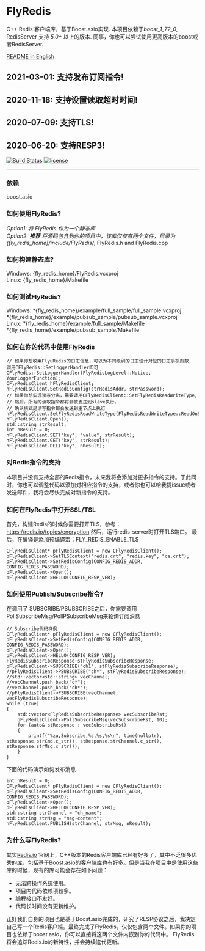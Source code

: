 # FlyRedis
C++ Redis 客户端库，基于Boost.asio实现.
本项目依赖于*boost_1_72_0*, RedisServer 支持 *5.0+* 以上的版本. 同事，你也可以尝试使用更高版本的boost或者RedisServer.

[README in English](https://github.com/icerlion/FlyRedis/blob/master/README.md) 

## 2021-03-01: 支持发布订阅指令!
## 2020-11-18: 支持设置读取超时时间!
## 2020-07-09: 支持TLS!
## 2020-06-20: 支持RESP3! 


[![Build Status](https://travis-ci.com/icerlion/FlyRedis.svg?branch=master)](https://travis-ci.com/icerlion/FlyRedis)
[![license](https://img.shields.io/github/license/icerlion/FlyRedis.svg)](https://github.com/icerlion/FlyRedis/blob/master/LICENSE)

****

### 依赖
boost.asio

### 如何使用FlyRedis?

*Option1: 将 FlyRedis 作为一个静态库*  
*Option2: ___推荐___ 将源码包含到你的项目中，该库仅仅有两个文件，目录为{fly_redis_home}/include/FlyRedis/*, FlyRedis.h and FlyRedis.cpp  

### 如何构建静态库?
Windows: {fly_redis_home}/FlyRedis.vcxproj    
Linux: {fly_redis_home}/Makefile    

### 如何测试FlyRedis?
Windows: 
*{fly_redis_home}/example/full_sample/full_sample.vcxproj  
*{fly_redis_home}/example/pubsub_sample/pubsub_sample.vcxproj  
Linux: 
*{fly_redis_home}/example/full_sample/Makefile  
*{fly_redis_home}/example/pubsub_sample/Makefile  

### 如何在你的代码中使用FlyRedis

```
// 如果你想收集FlyuRedis的日志信息，可以为不同级别的日志设计对应的日志手机函数, 调用CFlyRedis::SetLoggerHandler即可
CFlyRedis::SetLoggerHandler(FlyRedisLogLevel::Notice, YourLoggerFunction);
CFlyRedisClient hFlyRedisClient;
hFlyRedisClient.SetRedisConfig(strRedisAddr, strPassword);
// 如果你想实现读写分离，需要调用CFlyRedisClient::SetFlyRedisReadWriteType, 
// 然后，所有的读取指令都将会被发送到slave执行。
// 确认模式是读写指令都会发送到主节点上执行
hFlyRedisClient.SetFlyRedisReadWriteType(FlyRedisReadWriteType::ReadOnSlaveWriteOnMaster);
hFlyRedisClient.Open();
std::string strResult;
int nResult = 0;
hFlyRedisClient.SET("key", "value", strResult);
hFlyRedisClient.GET("key", strResult);
hFlyRedisClient.DEL("key", nResult);
```

### 对Redis指令的支持

本项目并没有支持全部的Redis指令，未来我将会添加对更多指令的支持。于此同时，你也可以调整代码以添加对相应指令的支持，或者你也可以给我提issue或者发送邮件，我将会尽快完成对新指令的支持。

### 如何在FlyRedis中打开SSL/TSL

首先，构建Redis的时候你需要打开TLS，参考：https://redis.io/topics/encryption
然后，运行redis-server时打开TLS端口。
最后，在编译是添加预编译宏：FLY_REDIS_ENABLE_TLS
```
CFlyRedisClient* pFlyRedisClient = new CFlyRedisClient();
pFlyRedisClient->SetTLSContext("redis.crt", "redis.key", "ca.crt");
pFlyRedisClient->SetRedisConfig(CONFIG_REDIS_ADDR, CONFIG_REDIS_PASSWORD);
pFlyRedisClient->Open();
pFlyRedisClient->HELLO(CONFIG_RESP_VER);
```

### 如何使用Publish/Subscribe指令?

在调用了 SUBSCRIBE/PSUBSCRIBE之后，你需要调用 PollSubscribeMsg/PollPSubscribeMsg来轮询订阅消息
```
// Subscribe代码样例
CFlyRedisClient* pFlyRedisClient = new CFlyRedisClient();
pFlyRedisClient->SetRedisConfig(CONFIG_REDIS_ADDR, CONFIG_REDIS_PASSWORD);
pFlyRedisClient->Open();
pFlyRedisClient->HELLO(CONFIG_RESP_VER);
FlyRedisSubscribeResponse stFlyRedisSubscribeResponse;
pFlyRedisClient->SUBSCRIBE("ch1", stFlyRedisSubscribeResponse);
//pFlyRedisClient->PSUBSCRIBE("ch*", stFlyRedisSubscribeResponse);
//std::vector<std::string> vecChannel;
//vecChannel.push_back("c*");
//vecChannel.push_back("ch*");
//pFlyRedisClient->PSUBSCRIBE(vecChannel, vecFlyRedisSubscribeResponse);
while (true)
{
    std::vector<FlyRedisSubscribeResponse> vecSubscribeRst;
    pFlyRedisClient->PollSubscribeMsg(vecSubscribeRst, 10);
    for (auto& stResponse : vecSubscribeRst)
    {
        printf("%zu,Subscribe,%s,%s,%s\n", time(nullptr), stResponse.strCmd.c_str(), stResponse.strChannel.c_str(), stResponse.strMsg.c_str());
    }
}
```
下面的代码演示如何发布消息.
```
int nResult = 0;
CFlyRedisClient* pFlyRedisClient = new CFlyRedisClient();
pFlyRedisClient->SetRedisConfig(CONFIG_REDIS_ADDR, CONFIG_REDIS_PASSWORD);
pFlyRedisClient->Open();
pFlyRedisClient->HELLO(CONFIG_RESP_VER);
std::string strChannel = "ch_name";
std::string strMsg = "msg-content";
hFlyRedisClient.PUBLISH(strChannel, strMsg, nResult);
```

### 为什么写FlyRedis?
其实[Redis.io](https://redis.io/clients#c-plus-plus) 官网上，C++版本的Redis客户端库已经有好多了，其中不乏很多优秀的库，包括基于Boost.asio的客户端库也有好多。但是当我在项目中是使用这些库的时候，现有的库可能会存在如下问题：
* 无法跨操作系统使用。
* 项目内代码依赖项较多。
* 编程接口不友好。
* 代码长时间没有更新维护。

正好我们自身的项目也是基于Boost.asio完成的，研究了RESP协议之后，我决定自己写一个Redis客户端。最终完成了FlyRedis，仅仅包含两个文件。如果你的项目也依赖于boost.asio，你可以直接将这两个文件内嵌到你的代码中。
FlyRedis将会追踪Redis.io的新特性，并会持续迭代更新。
